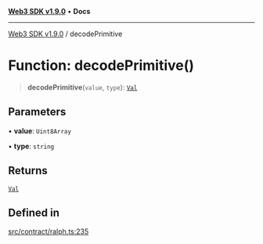 [**Web3 SDK v1.9.0**](../README.md) • **Docs**

***

[Web3 SDK v1.9.0](../globals.md) / decodePrimitive

# Function: decodePrimitive()

> **decodePrimitive**(`value`, `type`): [`Val`](../type-aliases/Val.md)

## Parameters

• **value**: `Uint8Array`

• **type**: `string`

## Returns

[`Val`](../type-aliases/Val.md)

## Defined in

[src/contract/ralph.ts:235](https://github.com/Mystic-Nayy/alephium-web3/blob/c1afd789a197ce5fe21f08c2965942090157c33d/packages/web3/src/contract/ralph.ts#L235)
